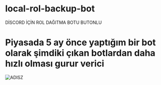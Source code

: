 # local-rol-backup-bot

DİSCORD İÇİN ROL DAĞITMA BOTU BUTONLU

# Piyasada 5 ay önce yaptığım bir bot olarak şimdiki çıkan botlardan daha hızlı olması gurur verici

![ADISZ](https://i.imgur.com/fFBpdYH.png)
